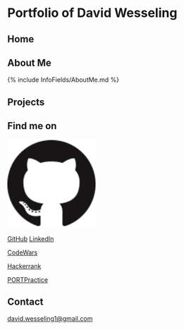 # Portfolio of David Wesseling

## Home


## About Me 

{% include InfoFields/AboutMe.md %}


## Projects




## Find me on

<div>
    <a href="https://github.com/Deign77"><img src="https://github.com/Deign77/PORTpractice/blob/master/Website%20Icons/GitHub-Mark-120px-plus.png?raw=true" width="200" height="200" alt="IMG"></a>
  </div>


[GitHub](https://www.github.com/Deign77)    [LinkedIn](https://uk.linkedin.com/in/david-wesseling-a511748a)



[CodeWars](https://www.codewars.com/users/Deign)

[Hackerrank](https://www.hackerrank.com/david_wesseling1)

[PORTPractice](https://deign77.github.io/PORTpractice/)

## Contact
david.wesseling1@gmail.com



